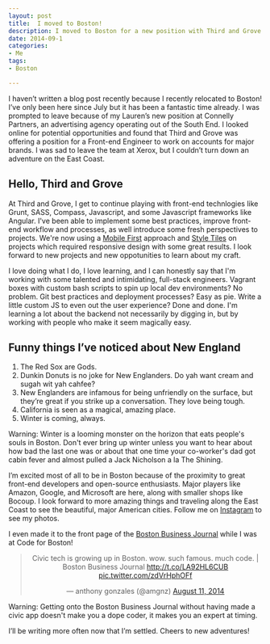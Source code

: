 ```yaml
---
layout: post
title:  I moved to Boston!
description: I moved to Boston for a new position with Third and Grove. I plan on writing more posts, but here's an update on my big transition to the East Coast.
date: 2014-09-1
categories: 
- Me
tags: 
- Boston

---
```


I haven’t written a blog post recently because I recently relocated to Boston! I’ve only been here since July but it has been a fantastic time already. I was prompted to leave because of my Lauren’s new position at Connelly Partners, an advertising agency operating out of the South End. I looked online for potential opportunities and found that Third and Grove was offering a position for a Front-end Engineer to work on accounts for major brands. I was sad to leave the team at Xerox, but I couldn’t turn down an adventure on the East Coast.

<!--break-->

## Hello, Third and Grove

At Third and Grove, I get to continue playing with front-end technlogies like Grunt, SASS, Compass, Javascript, and some Javascript frameworks like Angular. I've been able to implement some best practices, improve front-end workflow and processes, as well introduce some fresh perspectives to projects. We're now using a [Mobile First](http://www.abookapart.com/products/mobile-first) approach and [Style Tiles](http://styletil.es/) on projects which required responsive design with some great results. I look forward to new projects and new oppotunities to learn about my craft.

I love doing what I do, I love learning, and I can honestly say that I'm working with some talented and intimidating, full-stack engineers. Vagrant boxes with custom bash scripts to spin up local dev environments? No problem. Git best practices and deployment processes? Easy as pie. Write a little custom JS to even out the user experience? Done and done. I'm learning a lot about the backend not necessarily by digging in, but by working with people who make it seem magically easy. 

## Funny things I’ve noticed about New England

  1. The Red Sox are Gods.
  2. Dunkin Donuts is no joke for New Englanders. Do yah want cream and sugah wit yah cahfee?
  3. New Englanders are infamous for being unfriendly on the surface, but they’re great if you strike up a conversation. They love being tough.
  4. California is seen as a magical, amazing place.
  5. Winter is coming, always.

<div class="callout warning-callout">
  <p>Warning: Winter is a looming monster on the horizon that eats people's souls in Boston. Don't ever bring up winter unless you want to hear about how bad the last one was or about that one time your co-worker's dad got cabin fever and almost pulled a Jack Nicholson a la The Shining. </p>
</div>

I’m excited most of all to be in Boston because of the proximity to great front-end developers and open-source enthusiasts. Major players like Amazon, Google, and Microsoft are here, along with smaller shops like Bocoup. I look forward to more amazing things and traveling along the East Coast to see the beautiful, major American cities. Follow me on [Instagram](http://instagram.com/antgnz) to see my photos.

I even made it to the front page of the [Boston Business Journal](http://www.bizjournals.com/boston/blog/techflash/2014/08/bbj-preview-civic-tech-is-growing-up-in-boston.html) while I was at Code for Boston!

<blockquote class="twitter-tweet" align="center" lang="en"><p>Civic tech is growing up in Boston. wow. such famous. much code. | Boston Business Journal <a href="http://t.co/LA92HL6CUB">http://t.co/LA92HL6CUB</a> <a href="http://t.co/zdVrHphOFf">pic.twitter.com/zdVrHphOFf</a></p>&mdash; anthony gonzales (@amgnz) <a href="https://twitter.com/amgnz/statuses/498802525148295168">August 11, 2014</a></blockquote>
<script async src="//platform.twitter.com/widgets.js" charset="utf-8"></script>

<div class="callout warning-callout">
  <p>Warning: Getting onto the Boston Business Journal without having made a civic app doesn't make you a dope coder, it makes you an expert at timing.</p>
</div>

I’ll be writing more often now that I’m settled. Cheers to new adventures!
